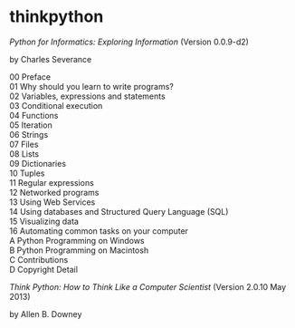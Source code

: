 thinkpython
===========

*Python for Informatics:  Exploring Information* (Version 0.0.9-d2)

by Charles Severance

00 Preface  
01 Why should you learn to write programs?  
02 Variables, expressions and statements  
03 Conditional execution  
04 Functions  
05 Iteration  
06 Strings  
07 Files  
08 Lists  
09 Dictionaries  
10 Tuples  
11 Regular expressions  
12 Networked programs  
13 Using Web Services  
14 Using databases and Structured Query Language (SQL)  
15 Visualizing data  
16 Automating common tasks on your computer  
A  Python Programming on Windows  
B  Python Programming on Macintosh  
C  Contributions  
D  Copyright Detail

*Think Python: How to Think Like a Computer Scientist* (Version 2.0.10 May 2013)

by Allen B. Downey
